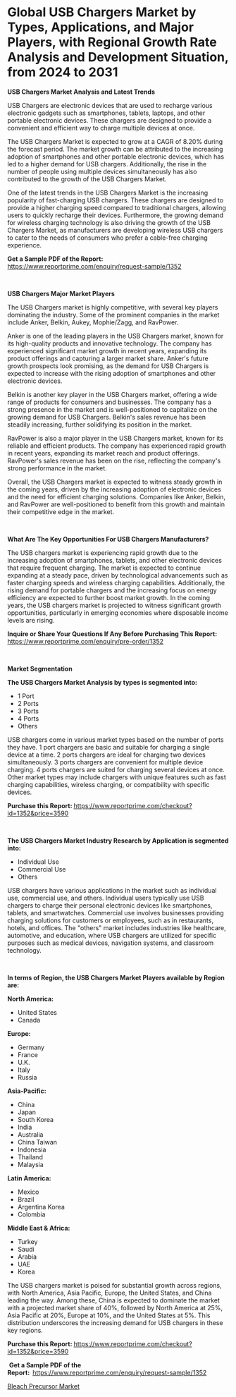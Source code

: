 <p><h1>Global USB Chargers Market by Types, Applications, and Major Players, with Regional Growth Rate Analysis and Development Situation, from 2024 to 2031</h1></p><p><strong>USB Chargers Market Analysis and Latest Trends</strong></p>
<p><p>USB Chargers are electronic devices that are used to recharge various electronic gadgets such as smartphones, tablets, laptops, and other portable electronic devices. These chargers are designed to provide a convenient and efficient way to charge multiple devices at once.</p><p>The USB Chargers Market is expected to grow at a CAGR of 8.20% during the forecast period. The market growth can be attributed to the increasing adoption of smartphones and other portable electronic devices, which has led to a higher demand for USB chargers. Additionally, the rise in the number of people using multiple devices simultaneously has also contributed to the growth of the USB Chargers Market.</p><p>One of the latest trends in the USB Chargers Market is the increasing popularity of fast-charging USB chargers. These chargers are designed to provide a higher charging speed compared to traditional chargers, allowing users to quickly recharge their devices. Furthermore, the growing demand for wireless charging technology is also driving the growth of the USB Chargers Market, as manufacturers are developing wireless USB chargers to cater to the needs of consumers who prefer a cable-free charging experience.</p></p>
<p><strong>Get a Sample PDF of the Report:&nbsp;</strong> <a href="https://www.reportprime.com/enquiry/request-sample/1352">https://www.reportprime.com/enquiry/request-sample/1352</a></p>
<p>&nbsp;</p>
<p><strong>USB Chargers Major Market Players</strong></p>
<p><p>The USB Chargers market is highly competitive, with several key players dominating the industry. Some of the prominent companies in the market include Anker, Belkin, Aukey, Mophie/Zagg, and RavPower.</p><p>Anker is one of the leading players in the USB Chargers market, known for its high-quality products and innovative technology. The company has experienced significant market growth in recent years, expanding its product offerings and capturing a larger market share. Anker's future growth prospects look promising, as the demand for USB Chargers is expected to increase with the rising adoption of smartphones and other electronic devices.</p><p>Belkin is another key player in the USB Chargers market, offering a wide range of products for consumers and businesses. The company has a strong presence in the market and is well-positioned to capitalize on the growing demand for USB Chargers. Belkin's sales revenue has been steadily increasing, further solidifying its position in the market.</p><p>RavPower is also a major player in the USB Chargers market, known for its reliable and efficient products. The company has experienced rapid growth in recent years, expanding its market reach and product offerings. RavPower's sales revenue has been on the rise, reflecting the company's strong performance in the market.</p><p>Overall, the USB Chargers market is expected to witness steady growth in the coming years, driven by the increasing adoption of electronic devices and the need for efficient charging solutions. Companies like Anker, Belkin, and RavPower are well-positioned to benefit from this growth and maintain their competitive edge in the market.</p></p>
<p>&nbsp;</p>
<p><strong>What Are The Key Opportunities For USB Chargers Manufacturers?</strong></p>
<p><p>The USB chargers market is experiencing rapid growth due to the increasing adoption of smartphones, tablets, and other electronic devices that require frequent charging. The market is expected to continue expanding at a steady pace, driven by technological advancements such as faster charging speeds and wireless charging capabilities. Additionally, the rising demand for portable chargers and the increasing focus on energy efficiency are expected to further boost market growth. In the coming years, the USB chargers market is projected to witness significant growth opportunities, particularly in emerging economies where disposable income levels are rising.</p></p>
<p><strong>Inquire or Share Your Questions If Any Before Purchasing This Report:</strong> <a href="https://www.reportprime.com/enquiry/pre-order/1352">https://www.reportprime.com/enquiry/pre-order/1352</a></p>
<p>&nbsp;</p>
<p><strong>Market Segmentation</strong></p>
<p><strong>The USB Chargers Market Analysis by types is segmented into:</strong></p>
<p><ul><li>1 Port</li><li>2 Ports</li><li>3 Ports</li><li>4 Ports</li><li>Others</li></ul></p>
<p><p>USB chargers come in various market types based on the number of ports they have. 1 port chargers are basic and suitable for charging a single device at a time. 2 ports chargers are ideal for charging two devices simultaneously. 3 ports chargers are convenient for multiple device charging. 4 ports chargers are suited for charging several devices at once. Other market types may include chargers with unique features such as fast charging capabilities, wireless charging, or compatibility with specific devices.</p></p>
<p><strong>Purchase this Report:&nbsp;</strong><a href="https://www.reportprime.com/checkout?id=1352&price=3590">https://www.reportprime.com/checkout?id=1352&price=3590</a></p>
<p>&nbsp;</p>
<p><strong>The USB Chargers Market Industry Research by Application is segmented into:</strong></p>
<p><ul><li>Individual Use</li><li>Commercial Use</li><li>Others</li></ul></p>
<p><p>USB chargers have various applications in the market such as individual use, commercial use, and others. Individual users typically use USB chargers to charge their personal electronic devices like smartphones, tablets, and smartwatches. Commercial use involves businesses providing charging solutions for customers or employees, such as in restaurants, hotels, and offices. The "others" market includes industries like healthcare, automotive, and education, where USB chargers are utilized for specific purposes such as medical devices, navigation systems, and classroom technology.</p></p>
<p>&nbsp;</p>
<p><strong>In terms of Region, the USB Chargers Market Players available by Region are:</strong></p>
<p>
    <p> <strong> North America: </strong>
        <ul>
            <li>United States</li>
            <li>Canada</li>
        </ul>
        </p> 
    <p> <strong> Europe: </strong>
        <ul>
            <li>Germany</li>
            <li>France</li>
            <li>U.K.</li>
            <li>Italy</li>
            <li>Russia</li>
        </ul>
        </p> 
    <p> <strong> Asia-Pacific: </strong>
        <ul>
            <li>China</li>
            <li>Japan</li>
            <li>South Korea</li>
            <li>India</li>
            <li>Australia</li>
            <li>China Taiwan</li>
            <li>Indonesia</li>
            <li>Thailand</li>
            <li>Malaysia</li>
        </ul>
        </p> 
    <p> <strong> Latin America: </strong>
        <ul>
            <li>Mexico</li>
            <li>Brazil</li>
            <li>Argentina Korea</li>
            <li>Colombia</li>
        </ul>
        </p> 
    <p> <strong> Middle East & Africa: </strong>
        <ul>
            <li>Turkey</li>
            <li>Saudi</li>
            <li>Arabia</li>
            <li>UAE</li>
            <li>Korea</li>
        </ul>
    </p>
    </p>
<p><p>The USB chargers market is poised for substantial growth across regions, with North America, Asia Pacific, Europe, the United States, and China leading the way. Among these, China is expected to dominate the market with a projected market share of 40%, followed by North America at 25%, Asia Pacific at 20%, Europe at 10%, and the United States at 5%. This distribution underscores the increasing demand for USB chargers in these key regions.</p></p>
<p><strong>Purchase this Report: </strong><a href="https://www.reportprime.com/checkout?id=1352&price=3590">https://www.reportprime.com/checkout?id=1352&price=3590</a></p>
<p>&nbsp;<strong>Get a Sample PDF of the Report:&nbsp;&nbsp;</strong><a href="https://www.reportprime.com/enquiry/request-sample/1352">https://www.reportprime.com/enquiry/request-sample/1352</a></p>
<p><strong></strong></p>
<p><p><a href="https://scarlet-rocket-c63.notion.site/Bleach-Precursor-Market-Growth-Market-Trends-COVID-19-Impact-and-Forecasts-for-period-from-2024--0d5909f6608140d29ee374afa06f0dfe">Bleach Precursor Market</a></p></p>